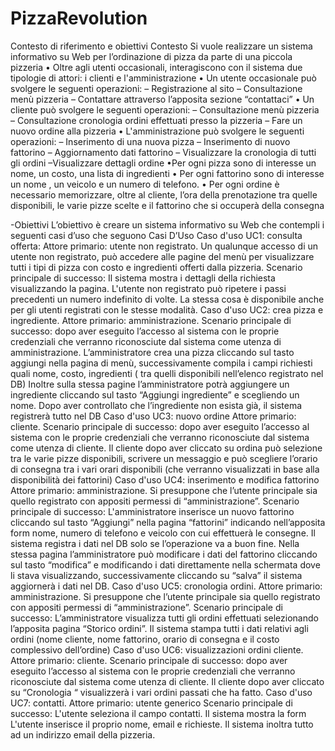 # PizzaRevolution
 
Contesto di riferimento e obiettivi
Contesto
Si vuole realizzare un sistema informativo su Web per l’ordinazione di pizza da parte di una piccola pizzeria
 • Oltre agli utenti occasionali, interagiscono con il sistema due tipologie di attori: i clienti e l'amministrazione 
• Un utente occasionale può svolgere le seguenti operazioni:
– Registrazione al sito
– Consultazione menù pizzeria
– Contattare attraverso l’apposita sezione “contattaci”
• Un cliente può svolgere le seguenti operazioni:
– Consultazione menù pizzeria
– Consultazione cronologia ordini effettuati presso la pizzeria 
– Fare un nuovo ordine alla pizzeria
• L'amministrazione può svolgere le seguenti operazioni:
 – Inserimento di una nuova pizza
 – Inserimento di nuovo fattorino
– Aggiornamento dati fattorino 
– Visualizzare la cronologia di tutti gli ordini
–Visualizzare dettagli ordine
•Per ogni pizza sono di interesse un nome, un costo, una lista di ingredienti
• Per ogni fattorino sono di interesse un nome , un veicolo e un numero di telefono.
• Per ogni ordine è necessario memorizzare, oltre al cliente, l’ora della prenotazione tra quelle disponibili, le varie pizze scelte e il fattorino che si occuperà della consegna


-Obiettivi
L’obiettivo è creare un sistema informativo su Web che contempli i seguenti casi d’uso che seguono
Casi D’Uso
Caso d'uso UC1: consulta offerta: 
Attore primario: utente non registrato.
Un qualunque accesso di un utente non registrato, può accedere alle pagine del menù per visualizzare tutti i tipi di pizza con costo e ingredienti offerti dalla pizzeria.
Scenario principale di successo:
Il sistema mostra i dettagli della richiesta visualizzando la pagina. L'utente non registrato può ripetere i passi precedenti un numero indefinito di volte. La stessa cosa è disponibile anche per gli utenti registrati con le stesse modalità.
Caso d'uso UC2: crea pizza e ingrediente.
Attore primario: amministrazione. 
Scenario principale di successo: dopo aver eseguito l’accesso al sistema con le proprie credenziali che verranno riconosciute dal sistema come utenza di amministrazione. L’amministratore crea una pizza cliccando sul tasto aggiungi nella pagina di menù, successivamente compila i campi richiesti quali nome, costo, ingredienti ( tra quelli disponibili nell’elenco registrato nel DB)
Inoltre sulla stessa pagine l’amministratore potrà aggiungere un ingrediente cliccando sul tasto “Aggiungi ingrediente” e scegliendo un nome. Dopo aver controllato che l’ingrediente non esista già, il sistema registrerà tutto nel DB 
Caso d'uso UC3: nuovo ordine
Attore primario: cliente. 
Scenario principale di successo:
dopo aver eseguito l’accesso al sistema con le proprie credenziali che verranno riconosciute dal sistema come utenza di cliente. Il cliente dopo aver cliccato su ordina può selezione tra le varie pizze disponibili, scrivere un messaggio e può scegliere l’orario di consegna tra i vari orari disponibili (che verranno visualizzati in base alla disponibilità dei fattorini)
Caso d'uso UC4: inserimento e modifica fattorino
Attore primario: amministrazione. 
Si presuppone che l’utente principale sia quello registrato con appositi permessi di “amministrazione”.
Scenario principale di successo:
L'amministratore inserisce un nuovo fattorino cliccando sul tasto “Aggiungi” nella pagina “fattorini” indicando nell’apposita form nome, numero di telefono e veicolo con cui effettuerà le consegne. Il sistema registra i dati nel DB solo se l’operazione va a buon fine.
Nella stessa pagina l’amministratore può modificare i dati del fattorino cliccando sul tasto “modifica” e modificando i dati direttamente nella schermata dove li stava visualizzando, successivamente cliccando su “salva” il sistema aggiornerà i dati nel DB.
Caso d'uso UC5: cronologia ordini.
Attore primario: amministrazione.
 Si presuppone che l’utente principale sia quello registrato con appositi permessi di “amministrazione”.
Scenario principale di successo: L’amministratore visualizza tutti gli ordini effettuati selezionando l’apposita pagina “Storico ordini”. Il sistema stampa tutti i dati relativi agli ordini (nome cliente, nome fattorino, orario di consegna e il costo complessivo dell’ordine)
Caso d'uso UC6: visualizzazioni ordini cliente. 
Attore primario: cliente. 
Scenario principale di successo: dopo aver eseguito l’accesso al sistema con le proprie credenziali che verranno riconosciute dal sistema come utenza di cliente. Il cliente dopo aver cliccato su “Cronologia “ visualizzerà i vari ordini passati che ha fatto.
Caso d'uso UC7: contatti.
 Attore primario: utente generico
Scenario principale di successo: L'utente seleziona il campo contatti. Il sistema mostra la form L'utente inserisce il proprio nome, email e richieste. Il sistema inoltra tutto ad un indirizzo email della pizzeria.
